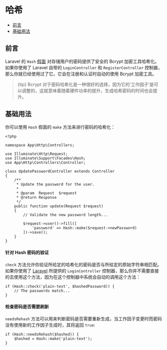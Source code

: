# 哈希

- [前言](#introduction)
- [基础用法](#basic-usage)

<a name="introduction"></a>
## 前言

Laravel 的 `Hash` [假面](/{{language}}/{{version}}/facades) 对存储用户的密码提供了安全的 Bcrypt 加密工具哈希化。如果你使用了 Laravel 自带的 `LoginController` 和 `RegisterController`  控制器，那么你就已经使用过了它。它会在注册和认证时自动的使用 Bcrypt 加密工具。

> {tip} Bcrypt 对于密码哈希化是一种很好的选择，因为它的‘工作因子’是可以调整的，这就意味着随着硬件功率的提升，生成哈希密码的时间也会提升。

<a name="basic-usage"></a>
## 基础用法

你可以使用 `Hash` 假面的 `make` 方法来进行密码的哈希化：

    <?php

    namespace App\Http\Controllers;

    use Illuminate\Http\Request;
    use Illuminate\Support\Facades\Hash;
    use App\Http\Controllers\Controller;

    class UpdatePasswordController extends Controller
    {
        /**
         * Update the password for the user.
         *
         * @param  Request  $request
         * @return Response
         */
        public function update(Request $request)
        {
            // Validate the new password length...

            $request->user()->fill([
                'password' => Hash::make($request->newPassword)
            ])->save();
        }
    }

#### 针对 Hash 密码的验证

`check` 方法允许你验证所给定的哈希化的密码是否与所给定的原始字符串相匹配。如果你使用了 [Laravel](/{{language}}/{{version}}/authentication) 所提供的 `LoginController` 控制器，那么你并不需要直接的去使用这个方法，因为在这个控制器中系统会自动的调用这个方法：

    if (Hash::check('plain-text', $hashedPassword)) {
        // The passwords match...
    }

#### 检查密码是否需要刷新


`needsRehash` 方法可以用来判断密码是否需要重新生成，当工作因子变更时而密码没有使用新的工作因子生成时，其将返回 `true`:

    if (Hash::needsRehash($hashed)) {
        $hashed = Hash::make('plain-text');
    }
